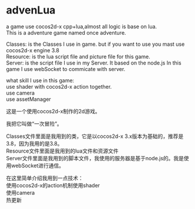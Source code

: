 # advenLua
a game use cocos2d-x cpp+lua,almost all logic is base on lua.										
This is a adventure game named once adventure.												
																	
Classes: is the Classes I use in game. but if you want to use you mast use cocos2d-x engine 3.8						
Resource: is the lua script file and picture file for this game.									
Server: is the script file I use in my Server. It based on the node.js In this game I use webSocket to commicate with server.		
																	
what skill I use in this game:														
use shader with cocos2d-x action together.												
use camera															
use assetManager														
 
这是一个使用cocos2d-x制作的2d游戏。   					
																												
我把它叫做“一次冒险”。

Classes文件里面是我用到的类，它是以cocos2d-x 3.x版本为基础的，推荐是3.8，因为我用的是3.8。									
Resource文件里面是我用到的lua文件和资源文件									
Server文件里面是我用到的脚本文件，我使用的服务器是基于node.js的。我是使用webSocket进行通信。				

在这里简单介绍我用到一点技术：						
使用cocos2d-x的action机制使用shader					
使用camera					
热更新					






